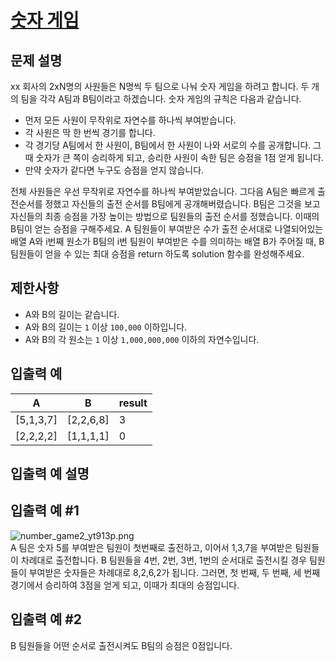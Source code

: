 # [숫자 게임](https://programmers.co.kr/learn/courses/30/lessons/12987)

## 문제 설명
xx 회사의 2xN명의 사원들은 N명씩 두 팀으로 나눠 숫자 게임을 하려고 합니다. 두 개의 팀을 각각 A팀과 B팀이라고 하겠습니다. 숫자 게임의 규칙은 다음과 같습니다.

- 먼저 모든 사원이 무작위로 자연수를 하나씩 부여받습니다.
- 각 사원은 딱 한 번씩 경기를 합니다.
- 각 경기당 A팀에서 한 사원이, B팀에서 한 사원이 나와 서로의 수를 공개합니다. 그때 숫자가 큰 쪽이 승리하게 되고, 승리한 사원이 속한 팀은 승점을 1점 얻게 됩니다.
- 만약 숫자가 같다면 누구도 승점을 얻지 않습니다.  

전체 사원들은 우선 무작위로 자연수를 하나씩 부여받았습니다. 그다음 A팀은 빠르게 출전순서를 정했고 자신들의 출전 순서를 B팀에게 공개해버렸습니다. B팀은 그것을 보고 자신들의 최종 승점을 가장 높이는 방법으로 팀원들의 출전 순서를 정했습니다. 이때의 B팀이 얻는 승점을 구해주세요.
A 팀원들이 부여받은 수가 출전 순서대로 나열되어있는 배열 A와 i번째 원소가 B팀의 i번 팀원이 부여받은 수를 의미하는 배열 B가 주어질 때, B 팀원들이 얻을 수 있는 최대 승점을 return 하도록 solution 함수를 완성해주세요.

## 제한사항
- A와 B의 길이는 같습니다.
- A와 B의 길이는 `1` 이상 `100,000` 이하입니다.
- A와 B의 각 원소는 `1` 이상 `1,000,000,000` 이하의 자연수입니다.
## 입출력 예
|A|	B|	result|
|---|---|---|
|[5,1,3,7]|	[2,2,6,8]|	3|
|[2,2,2,2]|	[1,1,1,1]|	0|
## 입출력 예 설명
## 입출력 예 #1
![number_game2_yt913p.png](https://grepp-programmers.s3.ap-northeast-2.amazonaws.com/files/production/0de59edf-76e1-4313-984a-4b2bd40911fb/number_game2_yt913p.png)  
A 팀은 숫자 5를 부여받은 팀원이 첫번째로 출전하고, 이어서 1,3,7을 부여받은 팀원들이 차례대로 출전합니다.
B 팀원들을 4번, 2번, 3번, 1번의 순서대로 출전시킬 경우 팀원들이 부여받은 숫자들은 차례대로 8,2,6,2가 됩니다. 그러면, 첫 번째, 두 번째, 세 번째 경기에서 승리하여 3점을 얻게 되고, 이때가 최대의 승점입니다.

## 입출력 예 #2
B 팀원들을 어떤 순서로 출전시켜도 B팀의 승점은 0점입니다.